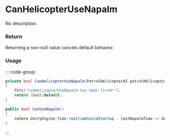 # CanHelicopterUseNapalm
<Badge type="info" text="Vehicle"/>[<Badge type="danger" text="Carbon Compatible"/>](https://github.com/CarbonCommunity/Carbon)[<Badge type="warning" text="Oxide Compatible"/>](https://github.com/OxideMod/Oxide.Rust)
No description.
### Return
Returning a non-null value cancels default behavior.

### Usage
::: code-group
```csharp [Example]
private bool CanHelicopterUseNapalm(PatrolHelicopterAI patrolHelicopterAI)
{
	Puts("CanHelicopterUseNapalm has been fired!");
	return (bool)default;
}
```
```csharp [Source — Assembly-CSharp @ PatrolHelicopterAI]
public bool CanUseNapalm()
{
	return UnityEngine.Time.realtimeSinceStartup - lastNapalmTime >= UnityEngine.Random.Range(25f, 35f);
}

```
:::
